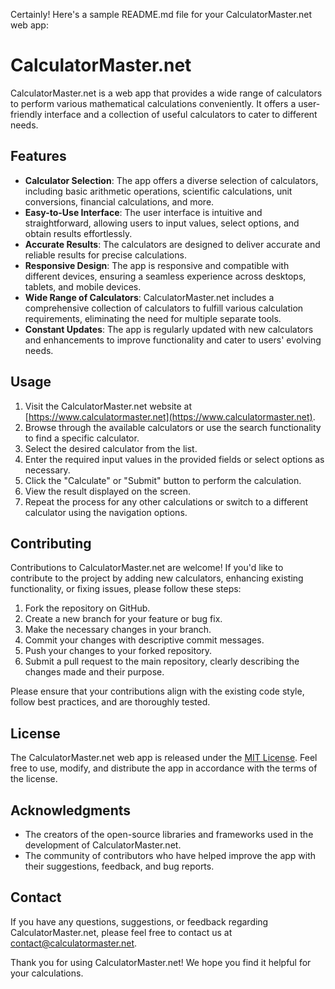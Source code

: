 Certainly! Here's a sample README.md file for your CalculatorMaster.net web app:

# CalculatorMaster.net

CalculatorMaster.net is a web app that provides a wide range of calculators to perform various mathematical calculations conveniently. It offers a user-friendly interface and a collection of useful calculators to cater to different needs.

## Features

- **Calculator Selection**: The app offers a diverse selection of calculators, including basic arithmetic operations, scientific calculations, unit conversions, financial calculations, and more.
- **Easy-to-Use Interface**: The user interface is intuitive and straightforward, allowing users to input values, select options, and obtain results effortlessly.
- **Accurate Results**: The calculators are designed to deliver accurate and reliable results for precise calculations.
- **Responsive Design**: The app is responsive and compatible with different devices, ensuring a seamless experience across desktops, tablets, and mobile devices.
- **Wide Range of Calculators**: CalculatorMaster.net includes a comprehensive collection of calculators to fulfill various calculation requirements, eliminating the need for multiple separate tools.
- **Constant Updates**: The app is regularly updated with new calculators and enhancements to improve functionality and cater to users' evolving needs.

## Usage

1. Visit the CalculatorMaster.net website at [https://www.calculatormaster.net](https://www.calculatormaster.net).
2. Browse through the available calculators or use the search functionality to find a specific calculator.
3. Select the desired calculator from the list.
4. Enter the required input values in the provided fields or select options as necessary.
5. Click the "Calculate" or "Submit" button to perform the calculation.
6. View the result displayed on the screen.
7. Repeat the process for any other calculations or switch to a different calculator using the navigation options.

## Contributing

Contributions to CalculatorMaster.net are welcome! If you'd like to contribute to the project by adding new calculators, enhancing existing functionality, or fixing issues, please follow these steps:

1. Fork the repository on GitHub.
2. Create a new branch for your feature or bug fix.
3. Make the necessary changes in your branch.
4. Commit your changes with descriptive commit messages.
5. Push your changes to your forked repository.
6. Submit a pull request to the main repository, clearly describing the changes made and their purpose.

Please ensure that your contributions align with the existing code style, follow best practices, and are thoroughly tested.

## License

The CalculatorMaster.net web app is released under the [MIT License](https://opensource.org/licenses/MIT). Feel free to use, modify, and distribute the app in accordance with the terms of the license.

## Acknowledgments

- The creators of the open-source libraries and frameworks used in the development of CalculatorMaster.net.
- The community of contributors who have helped improve the app with their suggestions, feedback, and bug reports.

## Contact

If you have any questions, suggestions, or feedback regarding CalculatorMaster.net, please feel free to contact us at [contact@calculatormaster.net](mailto:contact@calculatormaster.net).

Thank you for using CalculatorMaster.net! We hope you find it helpful for your calculations.
